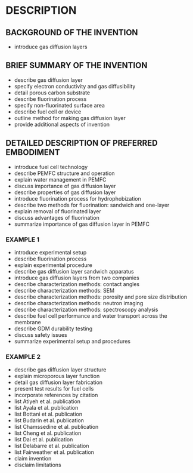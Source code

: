 # DESCRIPTION

## BACKGROUND OF THE INVENTION

- introduce gas diffusion layers

## BRIEF SUMMARY OF THE INVENTION

- describe gas diffusion layer
- specify electron conductivity and gas diffusibility
- detail porous carbon substrate
- describe fluorination process
- specify non-fluorinated surface area
- describe fuel cell or device
- outline method for making gas diffusion layer
- provide additional aspects of invention

## DETAILED DESCRIPTION OF PREFERRED EMBODIMENT

- introduce fuel cell technology
- describe PEMFC structure and operation
- explain water management in PEMFC
- discuss importance of gas diffusion layer
- describe properties of gas diffusion layer
- introduce fluorination process for hydrophobization
- describe two methods for fluorination: sandwich and one-layer
- explain removal of fluorinated layer
- discuss advantages of fluorination
- summarize importance of gas diffusion layer in PEMFC

### EXAMPLE 1

- introduce experimental setup
- describe fluorination process
- explain experimental procedure
- describe gas diffusion layer sandwich apparatus
- introduce gas diffusion layers from two companies
- describe characterization methods: contact angles
- describe characterization methods: SEM
- describe characterization methods: porosity and pore size distribution
- describe characterization methods: neutron imaging
- describe characterization methods: spectroscopy analysis
- describe fuel cell performance and water transport across the membrane
- describe GDM durability testing
- discuss safety issues
- summarize experimental setup and procedures

### EXAMPLE 2

- describe gas diffusion layer structure
- explain microporous layer function
- detail gas diffusion layer fabrication
- present test results for fuel cells
- incorporate references by citation
- list Atiyeh et al. publication
- list Ayala et al. publication
- list Bottani et al. publication
- list Budarin et al. publication
- list Chamssedine et al. publication
- list Cheng et al. publication
- list Dai et al. publication
- list Delabarre et al. publication
- list Fairweather et al. publication
- claim invention
- disclaim limitations

